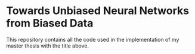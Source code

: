 # Towards Unbiased Neural Networks from Biased Data

This repository contains all the code used in the implementation of my master thesis with the title above.
